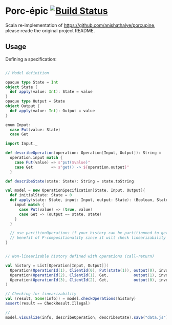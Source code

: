 # Porc-épic [![Build Status](https://github.com/MasseGuillaume/porc-epic/actions/workflows/ci.yml/badge.svg)](https://github.com/MasseGuillaume/porc-epic/actions?query=workflow%3Aci)

Scala re-implementation of https://github.com/anishathalye/porcupine, please reade the original project README. 

## Usage

Defining a specification:

```scala

// Model definition

opaque type State = Int
object State {
  def apply(value: Int): State = value 
}
opaque type Output = State
object Output {
  def apply(value: Int): Output = value 
}

enum Input:
  case Put(value: State)
  case Get

import Input._

def describeOperation(operation: Operation[Input, Output]): String =
  operation.input match {
    case Put(value) => s"put($value)"
    case Get        => s"get() -> ${operation.output}"
  }

def describeState(state: State): String = state.toString

val model = new OperationSpecification[State, Input, Output]{
  def initialState: State = 0
  def apply(state: State, input: Input, output: State): (Boolean, State) = {
    input match {
      case Put(value) => (true, value)
      case Get => (output == state, state)
    }
  }

  // use partitionOperations if your history can be partitionned to get the full 
  // benefit of P-compositionality since it will check linearizability in parallel
}


// Non-linearizable history defined with operations (call-return)

val history = List[Operation[Input, Output]](
  Operation(OperationId(1), ClientId(0), Put(state(1)), output(0), invocation = Time(0), response = Time(10)),
  Operation(OperationId(2), ClientId(1), Get,           output(1), invocation = Time(2), response = Time(7)),
  Operation(OperationId(3), ClientId(2), Get,           output(0), invocation = Time(3), response = Time(7)),
)

// Checking for linearizability
val (result, Some(info)) = model.checkOperations(history)
assert(result == CheckResult.Illegal)

// 
model.visualize(info, describeOperation, describeState).save("data.js")
```
